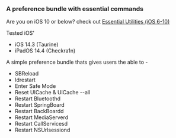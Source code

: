 ### A preference bundle with essential commands
Are you on iOS 10 or below? check out [Essential Utilities (iOS 6-10)](https://codeymoore.github.io/repo/depiction/web/com.codeymoore.essentialutilities10.html)  
  
  
Tested iOS'  
- iOS 14.3 (Taurine)
- iPadOS 14.4 (Checkra1n)
  
  
A simple preference bundle thats gives users the able to -
- SBReload
- ldrestart
- Enter Safe Mode
- Reset UICache & UICache --all
- Restart Bluetoothd
- Restart SpringBoard
- Restart BackBoardd
- Restart MediaServerd
- Restart CallServicesd
- Restart NSUrlsessiond
  
  